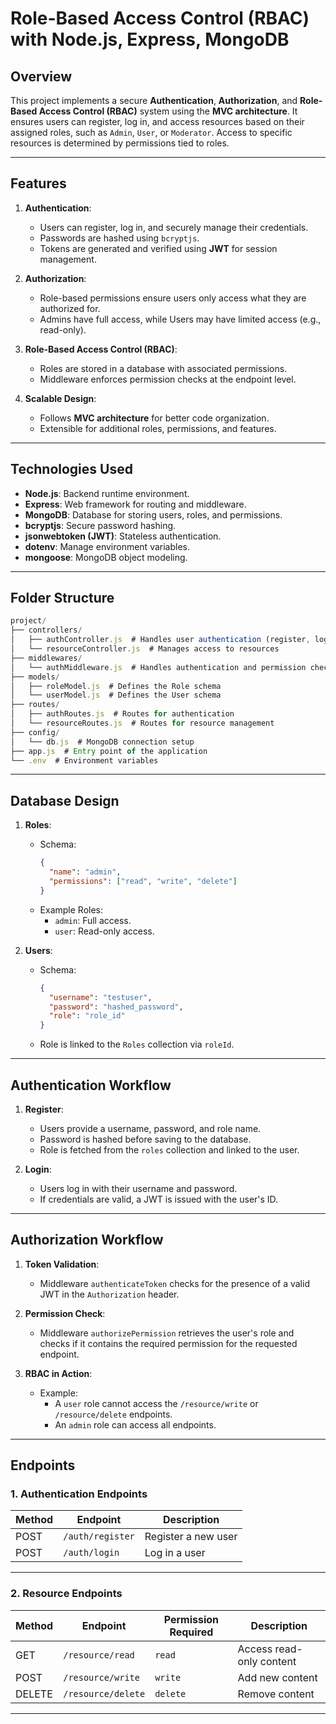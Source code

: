 # Role-Based Access Control (RBAC) with Node.js, Express, MongoDB

## **Overview**

This project implements a secure **Authentication**, **Authorization**, and **Role-Based Access Control (RBAC)** system using the **MVC architecture**. It ensures users can register, log in, and access resources based on their assigned roles, such as `Admin`, `User`, or `Moderator`. Access to specific resources is determined by permissions tied to roles.

---

## **Features**

1. **Authentication**:

   - Users can register, log in, and securely manage their credentials.
   - Passwords are hashed using `bcryptjs`.
   - Tokens are generated and verified using **JWT** for session management.

2. **Authorization**:

   - Role-based permissions ensure users only access what they are authorized for.
   - Admins have full access, while Users may have limited access (e.g., read-only).

3. **Role-Based Access Control (RBAC)**:

   - Roles are stored in a database with associated permissions.
   - Middleware enforces permission checks at the endpoint level.

4. **Scalable Design**:
   - Follows **MVC architecture** for better code organization.
   - Extensible for additional roles, permissions, and features.

---

## **Technologies Used**

- **Node.js**: Backend runtime environment.
- **Express**: Web framework for routing and middleware.
- **MongoDB**: Database for storing users, roles, and permissions.
- **bcryptjs**: Secure password hashing.
- **jsonwebtoken (JWT)**: Stateless authentication.
- **dotenv**: Manage environment variables.
- **mongoose**: MongoDB object modeling.

---

## **Folder Structure**

```js
project/
├── controllers/
│   ├── authController.js  # Handles user authentication (register, login)
│   └── resourceController.js  # Manages access to resources
├── middlewares/
│   └── authMiddleware.js  # Handles authentication and permission checks
├── models/
│   ├── roleModel.js  # Defines the Role schema
│   └── userModel.js  # Defines the User schema
├── routes/
│   ├── authRoutes.js  # Routes for authentication
│   └── resourceRoutes.js  # Routes for resource management
├── config/
│   └── db.js  # MongoDB connection setup
├── app.js  # Entry point of the application
└── .env  # Environment variables
```

---

## **Database Design**

1. **Roles**:

   - Schema:
     ```json
     {
       "name": "admin",
       "permissions": ["read", "write", "delete"]
     }
     ```
   - Example Roles:
     - `admin`: Full access.
     - `user`: Read-only access.

2. **Users**:
   - Schema:
     ```json
     {
       "username": "testuser",
       "password": "hashed_password",
       "role": "role_id"
     }
     ```
   - Role is linked to the `Roles` collection via `roleId`.

---

## **Authentication Workflow**

1. **Register**:

   - Users provide a username, password, and role name.
   - Password is hashed before saving to the database.
   - Role is fetched from the `roles` collection and linked to the user.

2. **Login**:
   - Users log in with their username and password.
   - If credentials are valid, a JWT is issued with the user's ID.

---

## **Authorization Workflow**

1. **Token Validation**:

   - Middleware `authenticateToken` checks for the presence of a valid JWT in the `Authorization` header.

2. **Permission Check**:

   - Middleware `authorizePermission` retrieves the user's role and checks if it contains the required permission for the requested endpoint.

3. **RBAC in Action**:
   - Example:
     - A `user` role cannot access the `/resource/write` or `/resource/delete` endpoints.
     - An `admin` role can access all endpoints.

---

## **Endpoints**

### **1. Authentication Endpoints**

| Method | Endpoint         | Description         |
| ------ | ---------------- | ------------------- |
| POST   | `/auth/register` | Register a new user |
| POST   | `/auth/login`    | Log in a user       |

---

### **2. Resource Endpoints**

| Method | Endpoint           | Permission Required | Description              |
| ------ | ------------------ | ------------------- | ------------------------ |
| GET    | `/resource/read`   | `read`              | Access read-only content |
| POST   | `/resource/write`  | `write`             | Add new content          |
| DELETE | `/resource/delete` | `delete`            | Remove content           |

---

